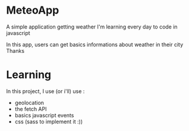 # MeteoApp

A simple application getting weather
I'm learning every day to code in javascript

In this app, users can get basics informations about weather in their city
Thanks

# Learning

In this project, I use (or i'll) use :

-   geolocation
-   the fetch API
-   basics javascript events
-   css (sass to implement it :))
